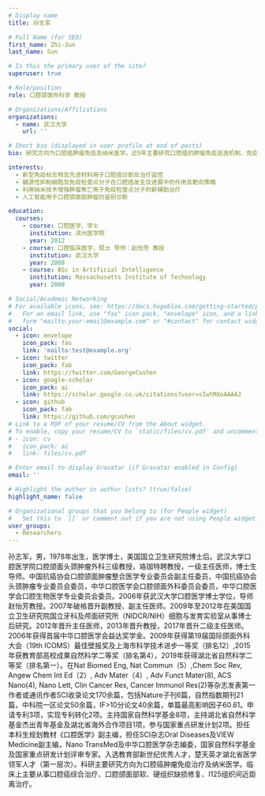```yaml
---
# Display name
title: 孙志军

# Full Name (for SEO)
first_name: Zhi-Jun
last_name: Sun

# Is this the primary user of the site?
superuser: true

# Role/position
role: 口腔颌面外科学 教授

# Organizations/Affiliations
organizations:
  - name: 武汉大学
    url: ''

# Short bio (displayed in user profile at end of posts)
bio: 研究方向为口腔癌肿瘤免疫及纳米医学。近5年主要研究口腔癌的肿瘤免疫逃逸机制、免疫治疗及纳米医学，致力于医工交叉，利用先进纳米技术用于口腔癌的诊断及免疫治疗。

interests:
  - 新型免疫标志物及先进材料用于口腔癌诊断及治疗监控
  - 髓源性抑制细胞及免疫检查点分子在口腔癌发生及进展中的作用及靶向策略
  - 利用纳米技术增强肿瘤焦亡用于免疫检查点分子的新辅助治疗
  - 人工智能用于口腔颌面部肿瘤的鉴别诊断

education:
  courses:
    - course: 口腔医学，学士
      institution: 滨州医学院
      year: 2012
    - course: 口腔临床医学，硕士 导师：赵怡芳 教授
      institution: 武汉大学
      year: 2008
    - course: BSc in Artificial Intelligence
      institution: Massachusetts Institute of Technology
      year: 2008

# Social/Academic Networking
# For available icons, see: https://docs.hugoblox.com/getting-started/page-builder/#icons
#   For an email link, use "fas" icon pack, "envelope" icon, and a link in the
#   form "mailto:your-email@example.com" or "#contact" for contact widget.
social:
  - icon: envelope
    icon_pack: fas
    link: 'mailto:test@example.org'
  - icon: twitter
    icon_pack: fab
    link: https://twitter.com/GeorgeCushen
  - icon: google-scholar
    icon_pack: ai
    link: https://scholar.google.co.uk/citations?user=sIwtMXoAAAAJ
  - icon: github
    icon_pack: fab
    link: https://github.com/gcushen
# Link to a PDF of your resume/CV from the About widget.
# To enable, copy your resume/CV to `static/files/cv.pdf` and uncomment the lines below.
# - icon: cv
#   icon_pack: ai
#   link: files/cv.pdf

# Enter email to display Gravatar (if Gravatar enabled in Config)
email: ''

# Highlight the author in author lists? (true/false)
highlight_name: false

# Organizational groups that you belong to (for People widget)
#   Set this to `[]` or comment out if you are not using People widget.
user_groups:
  - Researchers
---
```


孙志军，男，1978年出生，医学博士，美国国立卫生研究院博士后。武汉大学口腔医学院口腔颌面头颈肿瘤外科三级教授，珞珈特聘教授，一级主任医师，博士生导师。中国抗癌协会口腔颌面肿瘤整合医学专业委员会副主任委员，中国抗癌协会头颈肿瘤专业委员会委员，中华口腔医学会口腔颌面外科委员会委员，中华口腔医学会口腔生物医学专业委员会委员。2006年获武汉大学口腔医学博士学位，导师赵怡芳教授。2007年破格晋升副教授、副主任医师。2009年至2012年在美国国立卫生研究院国立牙科及颅面研究所（NIDCR/NIH）细胞与发育实验室从事博士后研究。2012年晋升主任医师，2013年晋升教授，2017年晋升二级主任医师。2006年获得首届中华口腔医学会益达奖学金。2009年获得第19届国际颌面外科大会（19th ICOMS）最佳壁报奖及上海市科学技术进步一等奖（排名12）,2015年获教育部高校成果自然科学二等奖（排名第4），2019年获得湖北省自然科学二等奖（排名第一）。在Nat Biomed Eng, Nat Commun（5）,Chem Soc Rev, Angew Chem Int Ed（2）, Adv Mater（4）, Adv Funct Mater(8), ACS Nano(4), Nano Lett, Clin Cancer Res, Cancer Immunol Res(2)等杂志发表第一作者或通讯作者SCI收录论文170余篇，包括Nature子刊6篇，自然指数期刊21篇，中科院一区论文50余篇，IF>10分论文40余篇，单篇最高影响因子60.61。申请专利3项，实现专利转化2项。主持国家自然科学基金8项，主持湖北省自然科学基金杰出青年基金及湖北省海外合作项目1项，参与国家重点研发计划2项。担任本科生规划教材《口腔医学》副主编，担任SCI杂志Oral Diseases及VIEW Medicine副主编，Nano TransMed及中华口腔医学杂志编委，国家自然科学基金及国家重点研发计划评审专家。入选教育部新世纪优秀人才，楚天英才湖北省医学领军人才（第一层次）。科研主要研究方向为口腔癌肿瘤免疫治疗及纳米医学。临床上主要从事口腔癌综合治疗、口腔颌面部软、硬组织缺损修复、I125组织间近距离治疗。
